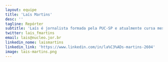 ```yaml
---
layout: equipe
title: 'Laís Martins'
desc: ''
tagline: Repórter
subtitle: 'Laís é jornalista formada pela PUC-SP e atualmente cursa mestrado em jornalismo com especialização em comunicação política na Universidade de Amsterdam. Já trabalhou na Reuters Brasil e, como freelancer, publicou reportagens em veículos nacionais e estrangeiros. Suas matérias geralmente focam nos temas de direitos humanos, política, sociedade e tecnologia. No Núcleo, produz reportagens.'
twitter: lais_fmartins
email: lais@nucleo.jor.br
linkedin_nome: laismartins
linkedin_link: 'https://www.linkedin.com/in/la%C3%ADs-martins-2604'
image: lais-martins.png
---
```

